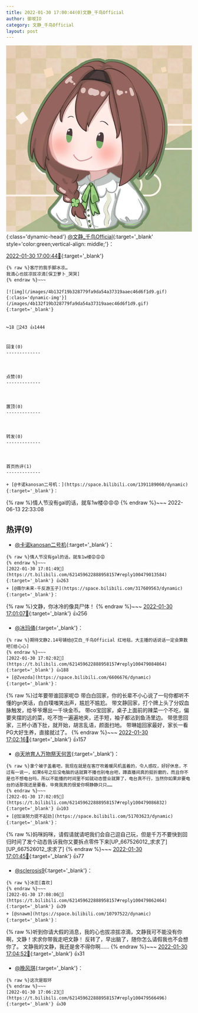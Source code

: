 ```yaml
---
title: 2022-01-30 17:00:44(0)文静_千鸟Official
author: 御坂IO
category: 文静_千鸟Official
layout: post
---
```


![img](/images/ac7482ed1b9a7f203dc68c0c4a77c488a27b108a.jpg){:class='dynamic-head'}
[@文静_千鸟Official](https://space.bilibili.com/667526012/dynamic){:target='_blank' style='color:green;vertical-align: middle;'}：

[2022-01-30 17:00:44🔗](https://t.bilibili.com/621459622888958157){:target='_blank'}

~~~
{% raw %}客厅的我手脚冰凉…
我滴心也拔凉拔凉滴[保卫萝卜_哭哭]
{% endraw %}~~~

[![img](/images/4b132f19b328779fa9da54a37319aaec46d6f1d9.gif){:class='dynamic-img'}](/images/4b132f19b328779fa9da54a37319aaec46d6f1d9.gif){:target='_blank'}


↪️18 💬243 👍1444


回复(0)
-------------



点赞(0)
-------------



置顶(0)
-------------



转发(0)
-------------



首页热评(1)
-------------

+ [@卡诺kanosan二号机：](https://space.bilibili.com/1391189060/dynamic){:target='_blank'}：
~~~
{% raw %}情人节没有gal的话，就车1w楼😡😡😡
{% endraw %}~~~
2022-06-13 22:33:08


热评(9)
-------------

+ [@卡诺kanosan二号机](https://space.bilibili.com/1391189060/dynamic){:target='_blank'}：
~~~
{% raw %}情人节没有gal的话，就车1w楼😡😡😡
{% endraw %}~~~
[2022-01-30 17:01:49🔗](https://t.bilibili.com/621459622888958157#reply100479013584){:target='_blank'} 👍263
+ [@薇尔未来-千反游玉子](https://space.bilibili.com/317609563/dynamic){:target='_blank'}：
~~~
{% raw %}文静，你冰冷的像具尸体！
{% endraw %}~~~
[2022-01-30 17:01:07🔗](https://t.bilibili.com/621459622888958157#reply100478932192){:target='_blank'} 👍256
+ [@冰玛俑](https://space.bilibili.com/86348482/dynamic){:target='_blank'}：
~~~
{% raw %}期待文静2.14号铺给@艾白_千鸟Official 红地毯，大主播的话说话一定会算数吧[给心心]
{% endraw %}~~~
[2022-01-30 17:02:02🔗](https://t.bilibili.com/621459622888958157#reply100479084864){:target='_blank'} 👍188
+ [@Zvezda](https://space.bilibili.com/6606676/dynamic){:target='_blank'}：
~~~
{% raw %}过年要带谁回家呢😍
带白白回家，你的长辈不小心说了一句你都听不懂的gn笑话，白白噗嗤笑出声，尴尬不尴尬。
带文静回家，打个牌上头了分奴血脉触发，给爷爷爆出一千块金币。
带co宝回家，桌子上面前的辣菜一个不吃，偏要夹摆的远的菜，吃不饱一遍遍地夹，还手短，袖子都沾到鱼汤里边。
带思思回家，三杯小酒下肚，就开始，胡言乱语，颜面扫地。
带琳姐回家最好，家长一看PG大好生养，直接就过了。
{% endraw %}~~~
[2022-01-30 17:02:16🔗](https://t.bilibili.com/621459622888958157#reply100479093792){:target='_blank'} 👍157
+ [@天地育人万物祭天何苦](https://space.bilibili.com/9751647/dynamic){:target='_blank'}：
~~~
{% raw %}拿个被子盖着吧，我现在就是在客厅吹着暖风机盖着的，令人感叹，好好休息，不过有一说一，如果6号之后没电脑的话就算不播也别电台吧，蹲直播间真的挺折磨的，而且你不是也不想电台吗，所以不能播的时间里不如就动态营业就算了，电台真不行，当然你如果非要电台的话那我还是要看，毕竟我真的很爱你啊静静只只……
{% endraw %}~~~
[2022-01-30 17:02:05🔗](https://t.bilibili.com/621459622888958157#reply100479086832){:target='_blank'} 👍103
+ [@加油努力提不起劲](https://space.bilibili.com/51703623/dynamic){:target='_blank'}：
~~~
{% raw %}妈咪妈咪，请假请就请吧我们会自己逗自己玩，但是千万不要快到回归时间了发个动态告诉我你又要拆点零件下来[UP_667526012_求求了][UP_667526012_求求了]
{% endraw %}~~~
[2022-01-30 17:01:45🔗](https://t.bilibili.com/621459622888958157#reply100478959936){:target='_blank'} 👍77
+ [@sclerosis9](https://space.bilibili.com/89223200/dynamic){:target='_blank'}：
~~~
{% raw %}冰恋[喜欢]
{% endraw %}~~~
[2022-01-30 17:08:06🔗](https://t.bilibili.com/621459622888958157#reply100479862464){:target='_blank'} 👍39
+ [@snawm](https://space.bilibili.com/10797522/dynamic){:target='_blank'}：
~~~
{% raw %}听到你请大假的消息，我的心也拔凉拔凉滴，文静我可不能没有你啊，文静！求求你带我走吧文静！
反转了，早出脑了，随你怎么请假我也不会想你了。
文静我的文静，我还是舍不得你啊……
{% endraw %}~~~
[2022-01-30 17:04:52🔗](https://t.bilibili.com/621459622888958157#reply100479407520){:target='_blank'} 👍31
+ [@晚风琪](https://space.bilibili.com/471171866/dynamic){:target='_blank'}：
~~~
{% raw %}这次是取环
{% endraw %}~~~
[2022-01-30 17:06:23🔗](https://t.bilibili.com/621459622888958157#reply100479566496){:target='_blank'} 👍30


